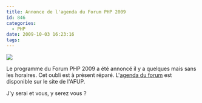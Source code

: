 ```yaml
---
title: Annonce de l'agenda du Forum PHP 2009
id: 846
categories:
  - PHP
date: 2009-10-03 16:23:16
tags:
---
```


![](/images/bandeau_jy_serai.png)

Le programme du Forum PHP 2009 a été annoncé il y a quelques mais sans les horaires. Cet oubli est à présent réparé. L'[agenda du forum](http://afup.org/pages/forumphp2009/agenda.php) est disponible sur le site de l'AFUP.

J'y serai et vous, y serez vous&nbsp;?